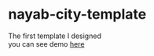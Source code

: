 # nayab-city-template
The first template I designed <br>
you can see demo <a href="https://mr-keshi.ir/my-template/nayabcity/HOME.html">here</a>
